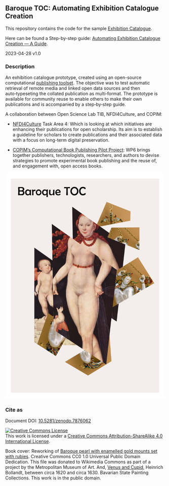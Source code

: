## Baroque TOC: Automating Exhibition Catalogue Creation

This repository contains the code for the sample [Exhibition Catalogue](https://nfdi4culture.github.io/baroque-toc/).

Here can be found a Step-by-step guide: [Automating Exhibition Catalogue Creation — A Guide](https://nfdi4culture.github.io/automating-exhibition-catalogue-creation-guide/).

2023-04-28 v1.0

### Description

An exhibition catalogue prototype, created using an open-source computational [publishing toolset](https://copim.pubpub.org/pub/scholarled-catalogue/release/1). The objective was to test automatic retrieval of remote media and linked open data sources and then auto‑typeseting the collated publication as multi‑format. The prototype is available for community reuse to enable others to make their own publications and is accompanied by a step‑by‑step guide.

A collaboration between Open Science Lab TIB, NFDI4Culture, and COPIM: 

- [NFDI4Culture](https://nfdi4culture.de/) Task Area 4: Which is looking at which initiatives are enhancing their publications for open scholarship. Its aim is to establish a guideline for scholars to create publications and their associated data with a focus on long-term digital preservation.

- [COPIM’s Computational Book Publishing Pilot Project](https://copim.pubpub.org/work-package-6): WP6 brings together publishers, technologists, researchers, and authors to devise strategies to promote experimental book publishing and the reuse of, and engagement with, open access books.  

<img src="https://raw.githubusercontent.com/NFDI4Culture/baroque-toc/main/cover/cover.jpg" alt="Baroque TOC">

### Cite as 

Document DOI: [10.5281/zenodo.7876062](https://doi.org/10.5281/zenodo.7876062)

<a rel="license" href="http://creativecommons.org/licenses/by-sa/4.0/"><img alt="Creative Commons License" style="border-width:0" src="https://i.creativecommons.org/l/by-sa/4.0/88x31.png" /></a><br />This work is licensed under a <a rel="license" href="http://creativecommons.org/licenses/by-sa/4.0/">Creative Commons Attribution-ShareAlike 4.0 International License</a>.

Book cover: Reworking of [Baroque pearl with enamelled gold mounts set with rubies](https://en.wikipedia.org/wiki/File:Pendant_in_the_form_of_a_siren_MET_DT7173.jpg). Creative Commons CC0 1.0 Universal Public Domain Dedication. This file was donated to Wikimedia Commons as part of a project by the Metropolitan Museum of Art. And, [Venus and Cupid](https://commons.wikimedia.org/wiki/File:Heinrich_Bollandt_-_Venus_und_Cupido.jpg), Heinrich Bollandt, between circa 1620 and circa 1630. Bavarian State Painting Collections. This work is in the public domain.
